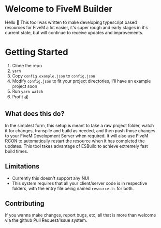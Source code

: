 # Welcome to FiveM Builder

Hello :wave:
This tool was written to make developing typescript based resources for FiveM a lot easier, it's super rough and early stages in it's current state, but will continue to receive updates and improvements.


# Getting Started

1. Clone the repo
2. `yarn`
3. Copy `config.example.json` to `config.json`
4. Modify `config.json` to fit your project directories, I'll have an example project soon
5. Run `yarn watch`
6. Profit :moneybag:

## What does this do?

In the simplest form, this setup is meant to take a raw project folder, watch it for changes, transpile and build as needed, and then push those changes to your FiveM Development Server when required. It will also use FiveM RCON to automatically restart the resource when it has completed the updates. This tool takes advantage of ESBuild to achieve extremely fast build times.

## Limitations

 - Currently this doesn't support any NUI
 - This system requires that all your client/server code is in respective folders, with the entry file being named `resource.ts` for both.

## Contributing

If you wanna make changes, report bugs, etc, all that is more than welcome via the github Pull Request/Issue system.
